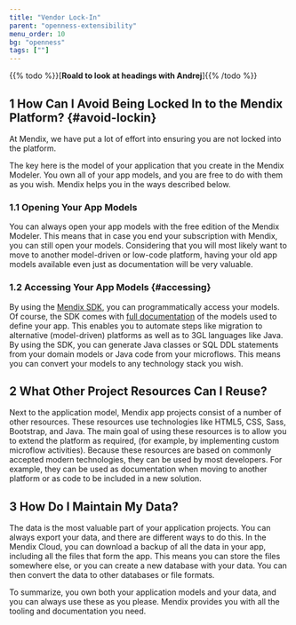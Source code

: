 ```yaml
---
title: "Vendor Lock-In"
parent: "openness-extensibility"
menu_order: 10
bg: "openness"
tags: [""]
---
```


{{% todo %}}[**Roald to look at headings with Andrej**]{{% /todo %}}

## 1 How Can I Avoid Being Locked In to the Mendix Platform? {#avoid-lockin}

At Mendix, we have put a lot of effort into ensuring you are not locked into the platform.

The key here is the model of your application that you create in the Mendix Modeler.  You own all of your app models, and you are free to do with them as you wish. Mendix helps you in the ways described below.

### 1.1 Opening Your App Models

You can always open your app models with the free edition of the Mendix Modeler. This means that in case you end your subscription with Mendix, you can still open your models. Considering that you will most likely want to move to another model-driven or low-code platform, having your old app models available even just as documentation will be very valuable.

### 1.2 Accessing Your App Models {#accessing}

By using the [Mendix SDK](https://developers.mendix.com/sdk/), you can programmatically access your models. Of course, the SDK comes with [full documentation](https://apidocs.mendix.com/modelsdk/latest/index.html) of the models used to define your app. This enables you to automate steps like migration to alternative (model-driven) platforms as well as to 3GL languages like Java. By using the SDK, you can generate Java classes or SQL DDL statements from your domain models or Java code from your microflows. This means you can convert your models to any technology stack you wish.

## 2 What Other Project Resources Can I Reuse?

Next to the application model, Mendix app projects consist of a number of other resources. These resources use technologies like HTML5, CSS, Sass, Bootstrap, and Java. The main goal of using these resources is to allow you to extend the platform as required, (for example, by implementing custom microflow activities). Because these resources are based on commonly accepted modern technologies, they can be used by most developers. For example, they can be used as documentation when moving to another platform or as code to be included in a new solution.

## 3 How Do I Maintain My Data?

The data is the most valuable part of your application projects. You can always export your data, and there are different ways to do this. In the Mendix Cloud, you can download a backup of all the data in your app, including all the files that form the app. This means you can store the files somewhere else, or you can create a new database with your data. You can then convert the data to other databases or file formats.

To summarize, you own both your application models and your data, and you can always use these as you please. Mendix provides you with all the tooling and documentation you need.
